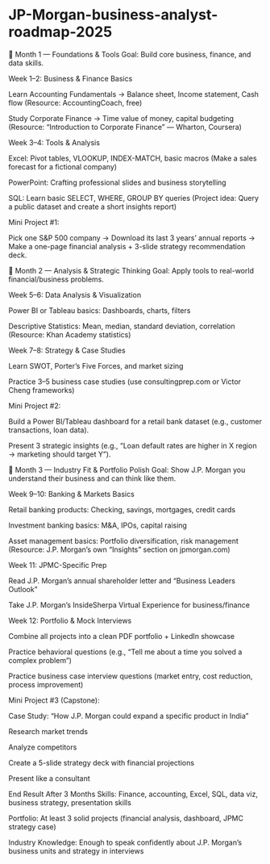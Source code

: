 # JP-Morgan-business-analyst-roadmap-2025

📅 Month 1 — Foundations & Tools
Goal: Build core business, finance, and data skills.

Week 1–2: Business & Finance Basics

Learn Accounting Fundamentals → Balance sheet, Income statement, Cash flow
(Resource: AccountingCoach, free)

Study Corporate Finance → Time value of money, capital budgeting
(Resource: “Introduction to Corporate Finance” — Wharton, Coursera)

Week 3–4: Tools & Analysis

Excel: Pivot tables, VLOOKUP, INDEX-MATCH, basic macros
(Make a sales forecast for a fictional company)

PowerPoint: Crafting professional slides and business storytelling

SQL: Learn basic SELECT, WHERE, GROUP BY queries
(Project idea: Query a public dataset and create a short insights report)

Mini Project #1:

Pick one S&P 500 company → Download its last 3 years’ annual reports → Make a one-page financial analysis + 3-slide strategy recommendation deck.

📅 Month 2 — Analysis & Strategic Thinking
Goal: Apply tools to real-world financial/business problems.

Week 5–6: Data Analysis & Visualization

Power BI or Tableau basics: Dashboards, charts, filters

Descriptive Statistics: Mean, median, standard deviation, correlation
(Resource: Khan Academy statistics)

Week 7–8: Strategy & Case Studies

Learn SWOT, Porter’s Five Forces, and market sizing

Practice 3–5 business case studies (use consultingprep.com or Victor Cheng frameworks)

Mini Project #2:

Build a Power BI/Tableau dashboard for a retail bank dataset (e.g., customer transactions, loan data).

Present 3 strategic insights (e.g., “Loan default rates are higher in X region → marketing should target Y”).

📅 Month 3 — Industry Fit & Portfolio Polish
Goal: Show J.P. Morgan you understand their business and can think like them.

Week 9–10: Banking & Markets Basics

Retail banking products: Checking, savings, mortgages, credit cards

Investment banking basics: M&A, IPOs, capital raising

Asset management basics: Portfolio diversification, risk management
(Resource: J.P. Morgan’s own “Insights” section on jpmorgan.com)

Week 11: JPMC-Specific Prep

Read J.P. Morgan’s annual shareholder letter and “Business Leaders Outlook”

Take J.P. Morgan’s InsideSherpa Virtual Experience for business/finance

Week 12: Portfolio & Mock Interviews

Combine all projects into a clean PDF portfolio + LinkedIn showcase

Practice behavioral questions (e.g., “Tell me about a time you solved a complex problem”)

Practice business case interview questions (market entry, cost reduction, process improvement)

Mini Project #3 (Capstone):

Case Study: “How J.P. Morgan could expand a specific product in India”

Research market trends

Analyze competitors

Create a 5-slide strategy deck with financial projections

Present like a consultant

End Result After 3 Months
Skills: Finance, accounting, Excel, SQL, data viz, business strategy, presentation skills

Portfolio: At least 3 solid projects (financial analysis, dashboard, JPMC strategy case)

Industry Knowledge: Enough to speak confidently about J.P. Morgan’s business units and strategy in interviews
